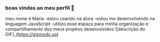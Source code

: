 ### boas vindas ao meu perfil 💙
meu nome é Maria
-estou usando na alura
-estou me desenvolvendo na linguagem JavaScript
-utilizo esse espaço para minha organização e compartilhamento dos meus projetos desenvolvidos
![descrição do GIF]_(https://gizmodo.uol

